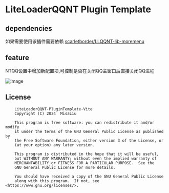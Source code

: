# LiteLoaderQQNT Plugin Template

## dependencies

如果需要使用该插件需要依赖 [scarletborder/LLQQNT-lib-moremenu](https://github.com/scarletborder/LLQQNT-lib-moremenu)

## feature

NTQQ设置中增加新配置项,可控制是否在关闭QQ主窗口后直接关闭QQ进程

![image](https://github.com/user-attachments/assets/ac3dd906-d1c5-4c02-ac08-8ddfb99d4dd2)


## License
```
    LiteLoaderQQNT-PluginTemplate-Vite
    Copyright (C) 2024  MisaLiu

    This program is free software: you can redistribute it and/or modify
    it under the terms of the GNU General Public License as published by
    the Free Software Foundation, either version 3 of the License, or
    (at your option) any later version.

    This program is distributed in the hope that it will be useful,
    but WITHOUT ANY WARRANTY; without even the implied warranty of
    MERCHANTABILITY or FITNESS FOR A PARTICULAR PURPOSE.  See the
    GNU General Public License for more details.

    You should have received a copy of the GNU General Public License
    along with this program.  If not, see <https://www.gnu.org/licenses/>.
```

